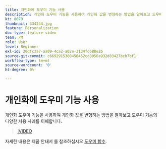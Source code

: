 ```yaml
---
title: 개인화에 도우미 기능 사용
description: 개인화 도우미 기능을 사용하여 개인화 값을 변형하는 방법을 알아보고 도우미 기능의 다양한 사용 사례를 이해합니다.
kt: 8079
thumbnail: 334244.jpg
feature: Personalization
doc-type: feature video
team: PM
role: User
level: Beginner
exl-id: 20dfc3a7-aa09-4ca2-a02e-3134fd680e2b
source-git-commit: c6692915380458452cd8956a932d83427bcb7bf1
workflow-type: tm+mt
source-wordcount: '0'
ht-degree: 0%

---
```


# 개인화에 도우미 기능 사용

개인화 도우미 기능을 사용하여 개인화 값을 변형하는 방법을 알아보고 도우미 기능의 다양한 사용 사례를 이해합니다.

>[!VIDEO](https://video.tv.adobe.com/v/334244?quality=12)

자세한 내용은 제품 안내서 를 참조하십시오 [도우미 함수](https://experienceleague.adobe.com/docs/journey-optimizer/using/personalization/build-expressions/functions/helpers.html?lang=en).

